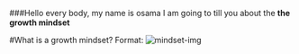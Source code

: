 ###Hello every body, my name is osama I am going to till you about the **the growth mindset**

#What is a growth mindset?
Format: ![mindset-img](https://static.wixstatic.com/media/a27d24_7803feda8ff14c53b93d4b5489e285ab~mv2.png/v1/fill/w_1000,h_563,al_c,usm_0.66_1.00_0.01/a27d24_7803feda8ff14c53b93d4b5489e285ab~mv2.png)
